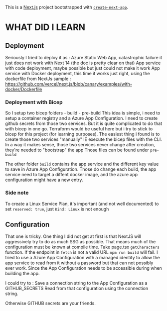 This is a [Next.js](https://nextjs.org/) project bootstrapped with [`create-next-app`](https://github.com/vercel/next.js/tree/canary/packages/create-next-app).

# WHAT DID I LEARN

## Deployment 
Seriously I tried to deploy it as : 
Azure Static Web App, catastrophic failure it just does not work with Next 14 (the doc is pretty clear on that)
App service with code deployment, maybe possible but just could not make it work
App service with Docker deployment, this time it works just right, using the dockerfile from NextJs sample : https://github.com/vercel/next.js/blob/canary/examples/with-docker/Dockerfile

### Deployment with Bicep
So I setup two bicep folders 
    - build
    - pre-build
This idea is simple, i need to setup a container registry and a Azure App Configuration. I need to create github secrets from 
those two services. But it is quite complicated to do that with bicep in one go. Terraform would be useful here but i try to stick to bicep
for this project (for learning purposes).
The easiest thing i found is to create those two services "manually" IE execute the bicep files with the CLI. 
In a way it makes sense, those two services never change after creation, they're needed to "bootstrap" the app
Those files can be found under `pre-build`

The other folder `build` contains the app service and the different key value to save in Azure App Configuration.
Those do change each build, the app service need to target a diffent docker image, and the azure app configuration might have a new entry.

### Side note

To create a Linux Service Plan, it's important (and not well documented) to set `reserved: true`, just `Kind: Linux` is not enough

## Configuration 
That one is tricky. One thing I did not get at first is that NextJS will aggressively try to do as much SSG as possible. 
That means much of the configuration must be known at compile time. Take page.tsx `getCharacters` function. 
If the endpoint in `fetch` is not a valid URL `npm run build` will fail.
I tried to use a Azure App Configuration with a managed identity to allow the app service to read from it without a password
but that can not possibly ever work. Since the App Configuration needs to be accessible during when building the app.

I could try to : 
Save a connection string to the App Configuration as a GITHUB_SECRETS
Read from that configuration using the connection string.

Otherwise GITHUB secrets are your friends.